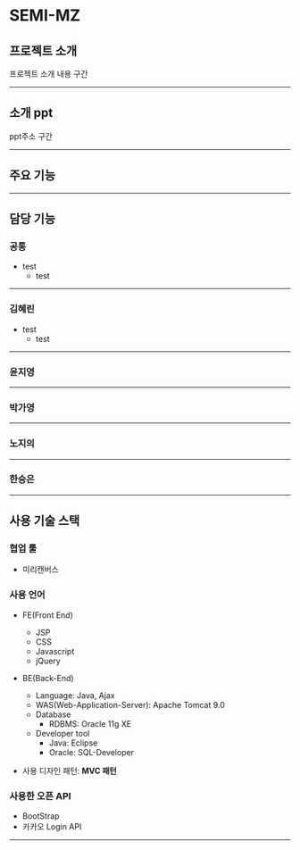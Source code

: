 # SEMI-MZ

## 프로젝트 소개

프로젝트 소개 내용 구간

---

## 소개 ppt

ppt주소 구간

---

## 주요 기능

---

## 담당 기능

### 공통

- test
  - test

---

### 김혜린

- test
  - test

---

### 윤지영

---

### 박가영

---

### 노지의

---

### 한승은

---

## 사용 기술 스택

### 협업 툴

- 미리캔버스

### 사용 언어

- FE(Front End)

  - JSP
  - CSS
  - Javascript
  - jQuery

- BE(Back-End)

  - Language: Java, Ajax
  - WAS(Web-Application-Server): Apache Tomcat 9.0
  - Database
    - RDBMS: Oracle 11g XE
  - Developer tool
    - Java: Eclipse
    - Oracle: SQL-Developer

- 사용 디자인 패턴: **MVC 패턴**

### 사용한 오픈 API

- BootStrap
- 카카오 Login API

---
